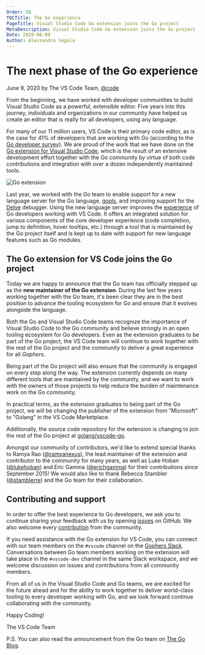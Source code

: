 ```yaml
---
Order: 58
TOCTitle: The Go experience
PageTitle: Visual Studio Code Go extension joins the Go project
MetaDescription: Visual Studio Code Go extension joins the Go project
Date: 2020-06-09
Author: Alessandro Segala
---
```

# The next phase of the Go experience

June 9, 2020 by The VS Code Team, [@code](https://twitter.com/code)

From the beginning, we have worked with developer communities to build Visual Studio Code as a powerful, extensible editor. Five years into this journey, individuals and organizations in our community have helped us create an editor that is really for all developers, using any language.

For many of our 11 million users, VS Code is their primary code editor, as is the case for 41% of developers that are working with Go (according to the [Go developer survey](https://blog.golang.org/survey2019-results)). We are proud of the work that we have done on the [Go extension for Visual Studio Code](https://marketplace.visualstudio.com/items?itemName=golang.Go), which is the result of an extensive development effort together with the Go community by virtue of both code contributions and integration with over a dozen independently maintained tools.

![Go extension](go-extension.png)

Last year, we worked with the Go team to enable support for a new language server for the Go language, [gopls](https://golang.org/s/gopls), and improving support for the [Delve](https://github.com/go-delve/delve/issues/1515) debugger. Using the new language server improves the [experience](https://www.youtube.com/watch?v=EFJfdWzBHwE) of Go developers working with VS Code. It offers an integrated solution for various components of the core developer experience (code completion, jump to definition, hover tooltips, etc.) through a tool that is maintained by the Go project itself and is kept up to date with support for new language features such as Go modules.

## The Go extension for VS Code joins the Go project

Today we are happy to announce that the Go team has officially stepped up as the **new maintainer of the Go extension**. During the last few years working together with the Go team, it's been clear they are in the best position to advance the tooling ecosystem for Go and ensure that it evolves alongside the language.

Both the Go and Visual Studio Code teams recognize the importance of Visual Studio Code to the Go community and believe strongly in an open tooling ecosystem for Go developers. Even as the extension graduates to be part of the Go project, the VS Code team will continue to work together with the rest of the Go project and the community to deliver a great experience for all *Gophers*.

Being part of the Go project will also ensure that the community is engaged on every step along the way. The extension currently depends on many different tools that are maintained by the community, and we want to work with the owners of those projects to help reduce the burden of maintenance work on the Go community.

In practical terms, as the extension graduates to being part of the Go project, we will be changing the publisher of the extension from "Microsoft" to "Golang" in the VS Code Marketplace.

Additionally, the source code repository for the extension is changing to join the rest of the Go project at [golang/vscode-go](https://github.com/golang/vscode-go).

Amongst our community of contributors, we'd like to extend special thanks to Ramya Rao ([@ramyanexus](https://twitter.com/ramyanexus/)), the lead maintainer of the extension and contributor to the community for many years, as well as Luke Hoban ([@lukehoban](https://twitter.com/lukehoban/)) and Eric Gamma ([@erichgamma](https://twitter.com/erichgamma/)) for their contributions since September 2015! We would also like to thank Rebecca Stambler ([@stamblerre](https://twitter.com/stamblerre/)) and the Go team for their collaboration.

## Contributing and support

In order to offer the best experience to Go developers, we ask you to continue sharing your feedback with us by opening [issues](https://github.com/golang/vscode-go/issues) on GitHub. We also welcome every [contribution](https://github.com/golang/vscode-go/blob/master/docs/contributing.md) from the community.

If you need assistance with the Go extension for VS Code, you can connect with our team members on the `#vscode` channel on the [Gophers Slack](https://invite.slack.golangbridge.org). Conversations between Go team members working on the extension will take place in the `#vscode-dev` channel in the same Slack workspace, and we welcome discussion on issues and contributions from all community members.

From all of us in the Visual Studio Code and Go teams, we are excited for the future ahead and for the ability to work together to deliver world-class tooling to every developer working with Go, and we look forward continue collaborating with the community.

Happy Coding!

The VS Code Team

P.S. You can also read the announcement from the Go team on [The Go Blog](https://blog.golang.org/vscode-go).

